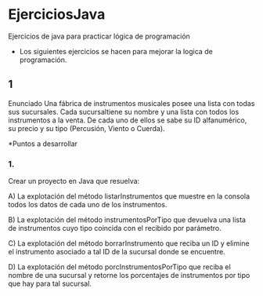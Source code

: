 # EjerciciosJava
Ejercicios de java para practicar lógica de programación

- Los siguientes ejercicios se hacen para mejorar la logica de programación.

## 1 
Enunciado
Una fábrica de instrumentos musicales posee una lista con todas sus sucursales. Cada sucursaltiene
su nombre y una lista con todos los instrumentos a la venta. De cada uno de ellos se sabe su ID
alfanumérico, su precio y su tipo (Percusión, Viento o Cuerda). 

*Puntos a desarrollar
### 1.
Crear un proyecto en Java que resuelva:

A) La explotación del método listarInstrumentos que muestre en la consola todos los
datos de cada uno de los instrumentos.

B) La explotación del método instrumentosPorTipo que devuelva una lista de
instrumentos cuyo tipo coincida con el recibido por parámetro.

C) La explotación del método borrarInstrumento que reciba un ID y elimine el
instrumento asociado a tal ID de la sucursal donde se encuentre.

D) La explotación del método porcInstrumentosPorTipo que reciba el nombre de una
sucursal y retorne los porcentajes de instrumentos por tipo que hay para tal sucursal. 
